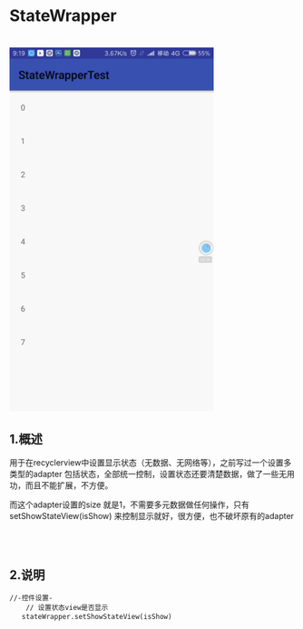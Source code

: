 # StateWrapper 
#
![演示gif](demo.gif)
## 1.概述
用于在recyclerview中设置显示状态（无数据、无网络等），之前写过一个设置多类型的adapter
包括状态，全部统一控制，设置状态还要清楚数据，做了一些无用功，而且不能扩展，不方便。

而这个adapter设置的size 就是1，不需要多元数据做任何操作，只有setShowStateView(isShow)
来控制显示就好，很方便，也不破坏原有的adapter

<br/>
<br/>
 

## 2.说明  
```
//-控件设置-
    // 设置状态view是否显示
   stateWrapper.setShowStateView(isShow)
    
```
